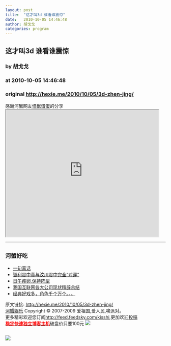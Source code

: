 ```yaml
---
layout: post
title:  "这才叫3d 谁看谁震惊"
date:   2010-10-05 14:46:48
author: 胡戈戈
categories: program
---
```


## 这才叫3d 谁看谁震惊
### by 胡戈戈
### at 2010-10-05 14:46:48
### original <http://hexie.me/2010/10/05/3d-zhen-jing/>

<p>感谢河蟹网友<a href="http://henacg.com/">怪獸蛋蛋</a>的分享<br> <iframe src="http://reader.googleusercontent.com/reader/embediframe?src=http://player.youku.com/player.php/sid/XMjA4MDg1MTE2/v.swf&amp;width=480&amp;height=400" width="480" height="400"></iframe></p><hr><h2><small>河蟹好吃</small></h2><ul><li><a href="http://hexie.me/2009/08/02/zhen-hua/" rel="bookmark" title="Permanent Link: 一句真话">一句真话</a></li><li><a href="http://hexie.me/2010/03/18/zhi-li-zhen/" rel="bookmark" title="Permanent Link: 智利震中竟与汶川震中完全“对穿”">智利震中竟与汶川震中完全“对穿”</a></li><li><a href="http://hexie.me/2010/07/25/wu-teng-lan-cang-jing-kong/" rel="bookmark" title="Permanent Link: 日午疼卵.保持阵型">日午疼卵.保持阵型</a></li><li><a href="http://hexie.me/2010/02/17/jing-pi-web/" rel="bookmark" title="Permanent Link: 我国互联网各大公司现状精辟总结">我国互联网各大公司现状精辟总结</a></li><li><a href="http://hexie.me/2010/03/14/jing-ju/" rel="bookmark" title="Permanent Link: 经典好戏多，角色千个万个。。。">经典好戏多，角色千个万个。。。</a></li></ul><p>原文链接: <a href="http://hexie.me/2010/10/05/3d-zhen-jing/">http://hexie.me/2010/10/05/3d-zhen-jing/</a> <br> <a href="http://hexie.me/">河蟹娱乐</a> Copyright ©   2007-2009 爱祖国,爱人民,唉派对。<br> 更多精彩欢迎您订阅<a href="http://feed.feedsky.com/kisshi">http://feed.feedsky.com/kisshi</a>,更加欢迎<a href="http://hexie.me/delivery/">投稿</a><br> <a href="http://www.gegehost.com/"><strong><font color="red">稳定快速独立博客主机</font></strong></a>破盘价只要100元 <img src="http://img.tongji.linezing.com/922164/tongji.gif"></p><img src="http://www1.feedsky.com/t1/419749175/kisshi/feedsky/s.gif?r=http://hexie.me/2010/10/05/3d-zhen-jing/" border="0" height="0" width="0"><p><a href="http://www1.feedsky.com/r/l/feedsky/kisshi/419749175/art01.html"><img border="0" ismap src="http://www1.feedsky.com/r/i/feedsky/kisshi/419749175/art01.gif"></a></p>